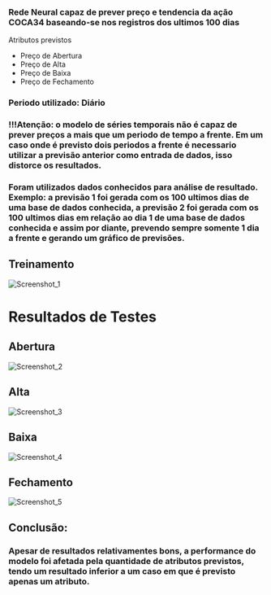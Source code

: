 ### Rede Neural capaz de prever preço e tendencia da ação COCA34 baseando-se nos registros dos ultimos 100 dias
Atributos previstos
- Preço de Abertura
- Preço de Alta
- Preço de Baixa
- Preço de Fechamento

### Periodo utilizado: Diário
### !!!Atenção: o modelo de séries temporais não é capaz de prever preços a mais que um periodo de tempo a frente. Em um caso onde é previsto dois periodos a frente é necessario utilizar a previsão anterior como entrada de dados, isso distorce os resultados.
### Foram utilizados dados conhecidos para análise de resultado. Exemplo: a previsão 1 foi gerada com os 100 ultimos dias de uma base de dados conhecida, a previsão 2 foi gerada com os 100 ultimos dias em relação ao dia 1 de uma base de dados conhecida e assim por diante, prevendo sempre somente 1 dia a frente e gerando um gráfico de previsões. 
## Treinamento

![Screenshot_1](https://github.com/EvandroSanches/COCA34_RNN/assets/102191806/c2d49bec-243b-40c8-a0ac-57b3293c88eb)


# Resultados de Testes

## Abertura
![Screenshot_2](https://github.com/EvandroSanches/COCA34_RNN/assets/102191806/bc162979-08ec-4139-9f92-b45462254b67)


## Alta
![Screenshot_3](https://github.com/EvandroSanches/COCA34_RNN/assets/102191806/0ad0c99a-6822-47ca-bd19-8b0194c99be6)

## Baixa
![Screenshot_4](https://github.com/EvandroSanches/COCA34_RNN/assets/102191806/f5803441-8d56-428e-aba2-d92e6b503602)

## Fechamento
![Screenshot_5](https://github.com/EvandroSanches/COCA34_RNN/assets/102191806/6e4e245e-0104-4c7e-bc23-e98a293e70b4)

## Conclusão: 
### Apesar de resultados relativamentes bons, a performance do modelo foi afetada pela quantidade de atributos previstos, tendo um resultado inferior a um caso em que é previsto apenas um atributo.


